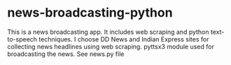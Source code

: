 # news-broadcasting-python
This is a news broadcasting app. It includes web scraping and python text-to-speech techniques. I choose DD News and Indian Express sites for collecting news headlines using web scraping. pyttsx3 module used for broadcasting the news. 
See news.py file
